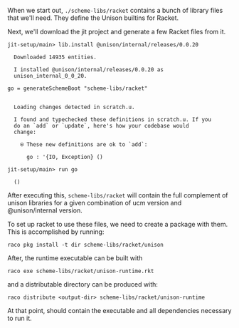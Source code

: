 When we start out, `./scheme-libs/racket` contains a bunch of library files that we'll need. They define the Unison builtins for Racket.

Next, we'll download the jit project and generate a few Racket files from it.

``` ucm
jit-setup/main> lib.install @unison/internal/releases/0.0.20

  Downloaded 14935 entities.

  I installed @unison/internal/releases/0.0.20 as
  unison_internal_0_0_20.

```
``` unison
go = generateSchemeBoot "scheme-libs/racket"
```

``` ucm

  Loading changes detected in scratch.u.

  I found and typechecked these definitions in scratch.u. If you
  do an `add` or `update`, here's how your codebase would
  change:
  
    ⍟ These new definitions are ok to `add`:
    
      go : '{IO, Exception} ()

```
``` ucm
jit-setup/main> run go

  ()

```
After executing this, `scheme-libs/racket` will contain the full
complement of unison libraries for a given combination of ucm version
and @unison/internal version.

To set up racket to use these files, we need to create a package with
them. This is accomplished by running:

``` 
raco pkg install -t dir scheme-libs/racket/unison
```

After, the runtime executable can be built with

``` 
raco exe scheme-libs/racket/unison-runtime.rkt
```

and a distributable directory can be produced with:

``` 
raco distribute <output-dir> scheme-libs/racket/unison-runtime
```

At that point, <output-dir> should contain the executable and all
dependencies necessary to run it.

